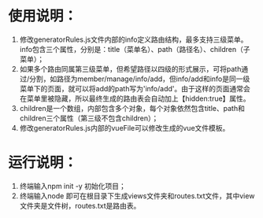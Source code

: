 # 使用说明：
1. 修改generatorRules.js文件内部的info定义路由结构，最多支持三级菜单。
info包含三个属性，分别是：title（菜单名）、path（路径名）、children（子菜单）；
2. 如果多个路由同属第三级菜单，但希望路径以四级的形式展示，可将path通过/分割，如路径为member/manage/info/add，但info/add和info是同一级菜单下的页面，就可以将add的path写为'info/add'。由于这样的页面通常会在菜单里被隐藏，所以最终生成的路由表会自动加上【hidden:true】属性。
3. children是一个数组，内部包含多个对象，每个对象依然包含title、path和children三个属性（第三级不包含children）；
4. 修改generatorRules.js内部的vueFile可以修改生成的vue文件模板。


# 运行说明：
1. 终端输入npm init -y 初始化项目；
2. 终端输入node 即可在根目录下生成views文件夹和routes.txt文件，其中view文件夹是文件树，routes.txt是路由表。

